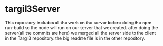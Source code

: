 # targil3Server
This repository includes all the work on the server before doing the npm-run-build so the node will run on our server that we created.
after doing the server(all the commits are here) we merged all the server side to the client in the Targil3 repository.
the big readme file is in the other repository.

